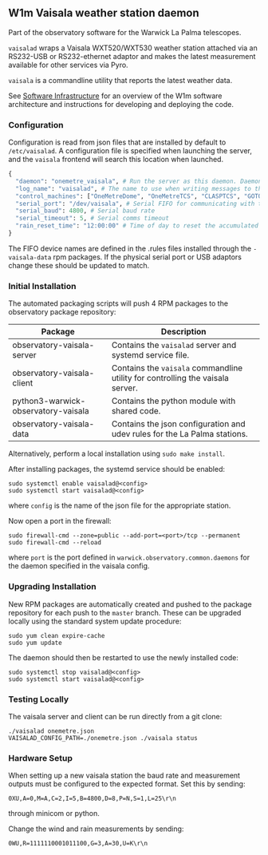 ## W1m Vaisala weather station daemon

Part of the observatory software for the Warwick La Palma telescopes.

`vaisalad` wraps a Vaisala WXT520/WXT530 weather station attached via an RS232-USB or RS232-ethernet adaptor and
makes the latest measurement available for other services via Pyro.

`vaisala` is a commandline utility that reports the latest weather data.

See [Software Infrastructure](https://github.com/warwick-one-metre/docs/wiki/Software-Infrastructure) for an overview of the W1m software architecture and instructions for developing and deploying the code.

### Configuration

Configuration is read from json files that are installed by default to `/etc/vaisalad`.
A configuration file is specified when launching the server, and the `vaisala` frontend will search this location when launched.

```python
{
  "daemon": "onemetre_vaisala", # Run the server as this daemon. Daemon types are registered in `warwick.observatory.common.daemons`.
  "log_name": "vaisalad", # The name to use when writing messages to the observatory log.
  "control_machines": ["OneMetreDome", "OneMetreTCS", "CLASPTCS", "GOTOServer", "SWASPTCS"], # Machine names that are allowed to control (rather than just query) state. Machine names are registered in `warwick.observatory.common.IP`.
  "serial_port": "/dev/vaisala", # Serial FIFO for communicating with the vaisala
  "serial_baud": 4800, # Serial baud rate
  "serial_timeout": 5, # Serial comms timeout
  "rain_reset_time": "12:00:00" # Time of day to reset the accumulated rain counter
}
```

The FIFO device names are defined in the .rules files installed through the `-vaisala-data` rpm packages.
If the physical serial port or USB adaptors change these should be updated to match.

### Initial Installation

The automated packaging scripts will push 4 RPM packages to the observatory package repository:

| Package                             | Description                                                                    |
|-------------------------------------|--------------------------------------------------------------------------------|
| observatory-vaisala-server          | Contains the `vaisalad` server and systemd service file.                       |
| observatory-vaisala-client          | Contains the `vaisala` commandline utility for controlling the vaisala server. |
| python3-warwick-observatory-vaisala | Contains the python module with shared code.                                   |
| observatory-vaisala-data            | Contains the json configuration and udev rules for the La Palma stations.      |

Alternatively, perform a local installation using `sudo make install`.

After installing packages, the systemd service should be enabled:

```
sudo systemctl enable vaisalad@<config>
sudo systemctl start vaisalad@<config>
```

where `config` is the name of the json file for the appropriate station.

Now open a port in the firewall:
```
sudo firewall-cmd --zone=public --add-port=<port>/tcp --permanent
sudo firewall-cmd --reload
```
where `port` is the port defined in `warwick.observatory.common.daemons` for the daemon specified in the vaisala config.

### Upgrading Installation

New RPM packages are automatically created and pushed to the package repository for each push to the `master` branch.
These can be upgraded locally using the standard system update procedure:
```
sudo yum clean expire-cache
sudo yum update
```

The daemon should then be restarted to use the newly installed code:
```
sudo systemctl stop vaisalad@<config>
sudo systemctl start vaisalad@<config>
```

### Testing Locally

The vaisala server and client can be run directly from a git clone:
```
./vaisalad onemetre.json
VAISALAD_CONFIG_PATH=./onemetre.json ./vaisala status
```

### Hardware Setup

When setting up a new vaisala station the baud rate and measurement outputs must be configured to the expected format.
Set this by sending:
```
0XU,A=0,M=A,C=2,I=5,B=4800,D=8,P=N,S=1,L=25\r\n
```
through minicom or python.

Change the wind and rain measurements by sending:
```
0WU,R=1111110001011100,G=3,A=30,U=K\r\n
```
